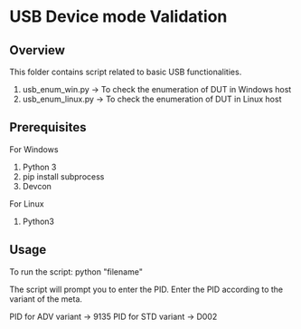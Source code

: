 # USB Device mode Validation

## Overview

This folder contains script related to basic USB functionalities.

1) usb_enum_win.py -> To check the enumeration of DUT in Windows host
2) usb_enum_linux.py -> To check the enumeration of DUT in Linux host

## Prerequisites

For Windows
1) Python 3
2) pip install subprocess
3) Devcon

For Linux
1) Python3

## Usage

To run the script: python "filename"

The script will prompt you to enter the PID. Enter the PID according to the variant of the meta.

PID for ADV variant -> 9135
PID for STD variant -> D002
